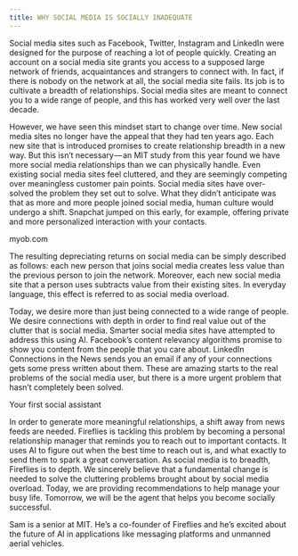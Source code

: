 ```yaml
---
title: WHY SOCIAL MEDIA IS SOCIALLY INADEQUATE
---
```


Social media sites such as Facebook, Twitter, Instagram and LinkedIn were designed for the purpose of reaching a lot of people quickly. Creating an account on a social media site grants you access to a supposed large network of friends, acquaintances and strangers to connect with. In fact, if there is nobody on the network at all, the social media site fails. Its job is to cultivate a breadth of relationships. Social media sites are meant to connect you to a wide range of people, and this has worked very well over the last decade.

However, we have seen this mindset start to change over time. New social media sites no longer have the appeal that they had ten years ago. Each new site that is introduced promises to create relationship breadth in a new way. But this isn’t necessary — an MIT study from this year found we have more social media relationships than we can physically handle. Even existing social media sites feel cluttered, and they are seemingly competing over meaningless customer pain points. Social media sites have over-solved the problem they set out to solve. What they didn’t anticipate was that as more and more people joined social media, human culture would undergo a shift. Snapchat jumped on this early, for example, offering private and more personalized interaction with your contacts.

myob.com

The resulting depreciating returns on social media can be simply described as follows: each new person that joins social media creates less value than the previous person to join the network. Moreover, each new social media site that a person uses subtracts value from their existing sites. In everyday language, this effect is referred to as social media overload.

Today, we desire more than just being connected to a wide range of people. We desire connections with depth in order to find real value out of the clutter that is social media. Smarter social media sites have attempted to address this using AI. Facebook’s content relevancy algorithms promise to show you content from the people that you care about. LinkedIn Connections in the News sends you an email if any of your connections gets some press written about them. These are amazing starts to the real problems of the social media user, but there is a more urgent problem that hasn’t completely been solved.

Your first social assistant

In order to generate more meaningful relationships, a shift away from news feeds are needed. Fireflies is tackling this problem by becoming a personal relationship manager that reminds you to reach out to important contacts. It uses AI to figure out when the best time to reach out is, and what exactly to send them to spark a great conversation. As social media is to breadth, Fireflies is to depth. We sincerely believe that a fundamental change is needed to solve the cluttering problems brought about by social media overload. Today, we are providing recommendations to help manage your busy life. Tomorrow, we will be the agent that helps you become socially successful.

Sam is a senior at MIT. He’s a co-founder of Fireflies and he’s excited about the future of AI in applications like messaging platforms and unmanned aerial vehicles.
